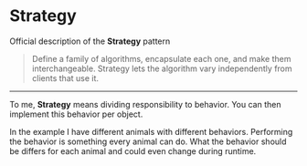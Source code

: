 # Strategy

Official description of the **Strategy** pattern
> Define a family of algorithms, encapsulate each one, and make them interchangeable. Strategy lets the algorithm vary independently from clients that use it.

---

To me, **Strategy** means dividing responsibility to behavior. You can then implement this behavior per object.

In the example I have different animals with different behaviors.
Performing the behavior is something every animal can do. What the behavior should be differs for each animal and could even change during runtime.
